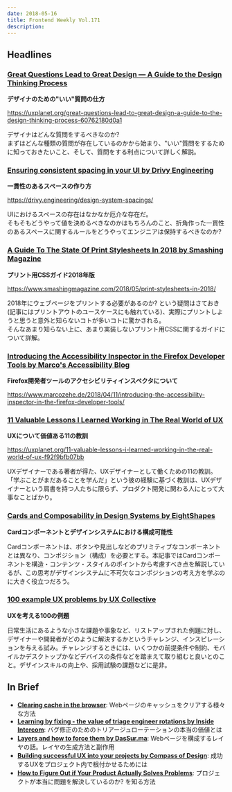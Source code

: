 ```yaml
---
date: 2018-05-16
title: Frontend Weekly Vol.171
description: 
---
```


## Headlines

### [Great Questions Lead to Great Design — A Guide to the Design Thinking Process](https://uxplanet.org/great-questions-lead-to-great-design-a-guide-to-the-design-thinking-process-60762180d0a1)

**デザイナのための"いい"質問の仕方**

https://uxplanet.org/great-questions-lead-to-great-design-a-guide-to-the-design-thinking-process-60762180d0a1

デザイナはどんな質問をするべきなのか?  
まずはどんな種類の質問が存在しているのかから始まり、"いい"質問をするために知っておきたいこと、そして、質問をする利点について詳しく解説。

### [Ensuring consistent spacing in your UI by Drivy Engineering](https://drivy.engineering/design-system-spacings/)

**一貫性のあるスペースの作り方**

https://drivy.engineering/design-system-spacings/

UIにおけるスペースの存在はなかなか厄介な存在だ。  
そもそもどうやって値を決めるべきなのかはもちろんのこと、折角作った一貫性のあるスペースに関するルールをどうやってエンジニアは保持するべきなのか?

### [A Guide To The State Of Print Stylesheets In 2018 by Smashing Magazine](https://www.smashingmagazine.com/2018/05/print-stylesheets-in-2018/)

**プリント用CSSガイド2018年版**

https://www.smashingmagazine.com/2018/05/print-stylesheets-in-2018/

2018年にウェブページをプリントする必要があるのか? という疑問はさておき(記事にはプリントアウトのユースケースにも触れている)、実際にプリントしようと思うと意外と知らないコトが多いコトに驚かされる。  
そんなあまり知らない上に、あまり実装しないプリント用CSSに関するガイドについて詳解。

### [Introducing the Accessibility Inspector in the Firefox Developer Tools by Marco's Accessibility Blog](https://www.marcozehe.de/2018/04/11/introducing-the-accessibility-inspector-in-the-firefox-developer-tools/)

**Firefox開発者ツールのアクセシビリティインスペクタについて**

https://www.marcozehe.de/2018/04/11/introducing-the-accessibility-inspector-in-the-firefox-developer-tools/

### [11 Valuable Lessons I Learned Working in The Real World of UX](https://uxplanet.org/11-valuable-lessons-i-learned-working-in-the-real-world-of-ux-f92f9bfb07bb)

**UXについて価値ある11の教訓**

https://uxplanet.org/11-valuable-lessons-i-learned-working-in-the-real-world-of-ux-f92f9bfb07bb

UXデザイナーである著者が得た、UXデザイナーとして働くための11の教訓。「学ぶことがまだあることを学んだ」という彼の経験に基づく教訓は、UXデザイナーという肩書を持つ人たちに限らず、プロダクト開発に関わる人にとって大事なことばかり。

### [Cards and Composability in Design Systems by EightShapes](https://medium.com/eightshapes-llc/cards-and-composability-in-design-systems-8845ecbee50e)

**Cardコンポーネントとデザインシステムにおける構成可能性**

Cardコンポーネントは、ボタンや見出しなどのプリミティブなコンポーネントとは異なり、コンポジション（構成）を必要とする。本記事ではCardコンポーネントを構造・コンテンツ・スタイルのポイントから考慮すべき点を解説しているが、この思考がデザインシステムに不可欠なコンポジションの考え方を学ぶのに大きく役立つだろう。

### [100 example UX problems by UX Collective](https://uxdesign.cc/100-example-ux-problems-f90e7f61dd9f?ref=uxdesignweekly)

**UXを考える100の例題**

日常生活にあるような小さな課題や事象など、リストアップされた例題に対し、デザイナーや開発者がどのように解決するかというチャレンジ、インスピレーションを与える試み。チャレンジするときには、いくつかの前提条件や制約、モバイルかデスクトップかなどデバイスの条件などを踏まえて取り組むと良いとのこと。デザインスキルの向上や、採用試験の課題などに是非。

## In Brief

- [**Clearing cache in the browser**](https://www.fastly.com/blog/clearing-cache-browser): Webページのキャッシュをクリアする様々な方法
- [**Learning by fixing - the value of triage engineer rotations by Inside Intercom**](https://blog.intercom.com/learning-fixing-value-triage-engineers/): バグ修正のためのトリアージュローテーションの本当の価値とは
- [**Layers and how to force them by DasSur.ma**](https://dassur.ma/things/forcing-layers/): Webページを構成するレイヤの話。レイヤの生成方法と副作用
- [**Building successful UX into your projects by Compass of Design**](https://read.compassofdesign.com/how-i-build-the-ux-of-my-projects-40ddcdb0f2bc): 成功するUXをプロジェクト内で根付かせるためには
- [**How to Figure Out if Your Product Actually Solves Problems**](https://medium.com/read-product-talk/how-to-figure-out-if-your-product-actually-solves-problems-885f242ac36): プロジェクトが本当に問題を解決しているのか? を知る方法